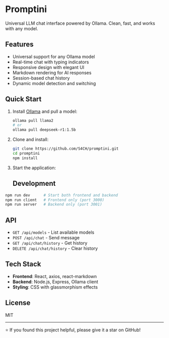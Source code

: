 # Promptini

Universal LLM chat interface powered by Ollama. Clean, fast, and works with any model.

## Features

- Universal support for any Ollama model
- Real-time chat with typing indicators  
- Responsive design with elegant UI
- Markdown rendering for AI responses
- Session-based chat history
- Dynamic model detection and switching

## Quick Start

1. Install [Ollama](https://ollama.ai) and pull a model:
   ```bash
   ollama pull llama2
   # or
   ollama pull deepseek-r1:1.5b
   ```

2. Clone and install:
   ```bash
   git clone https://github.com/S4CH/promptini.git
   cd promptini
   npm install
   ```

3. Start the application:
   ## Development

```bash
npm run dev      # Start both frontend and backend
npm run client   # Frontend only (port 3000)
npm run server   # Backend only (port 3001)
```

## API

- `GET /api/models` - List available models
- `POST /api/chat` - Send message
- `GET /api/chat/history` - Get history
- `DELETE /api/chat/history` - Clear history

## Tech Stack

- **Frontend**: React, axios, react-markdown
- **Backend**: Node.js, Express, Ollama client
- **Styling**: CSS with glassmorphism effects

## License

MIT

---

⭐ If you found this project helpful, please give it a star on GitHub!
